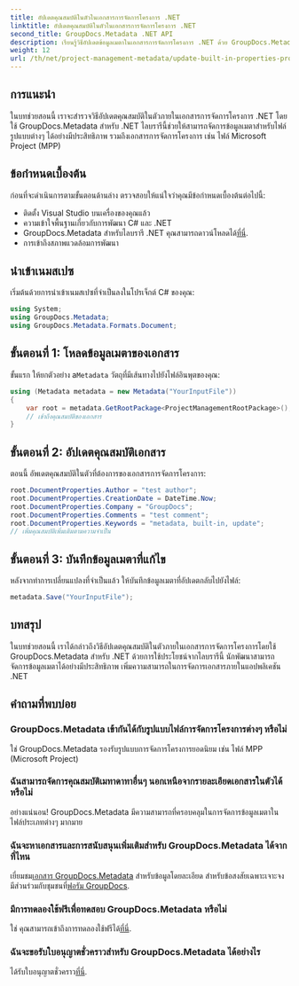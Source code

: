 ```yaml
---
title: อัปเดตคุณสมบัติในตัวในเอกสารการจัดการโครงการ .NET
linktitle: อัปเดตคุณสมบัติในตัวในเอกสารการจัดการโครงการ .NET
second_title: GroupDocs.Metadata .NET API
description: เรียนรู้วิธีอัปเดตข้อมูลเมตาในเอกสารการจัดการโครงการ .NET ด้วย GroupDocs.Metadata สำหรับ .NET เพิ่มประสิทธิภาพการจัดการเอกสารอย่างมีประสิทธิภาพ
weight: 12
url: /th/net/project-management-metadata/update-built-in-properties-project-management-documents/
---
```

## การแนะนำ
ในบทช่วยสอนนี้ เราจะสำรวจวิธีอัปเดตคุณสมบัติในตัวภายในเอกสารการจัดการโครงการ .NET โดยใช้ GroupDocs.Metadata สำหรับ .NET ไลบรารีนี้ช่วยให้สามารถจัดการข้อมูลเมตาสำหรับไฟล์รูปแบบต่างๆ ได้อย่างมีประสิทธิภาพ รวมถึงเอกสารการจัดการโครงการ เช่น ไฟล์ Microsoft Project (MPP)
## ข้อกำหนดเบื้องต้น
ก่อนที่จะดำเนินการตามขั้นตอนด้านล่าง ตรวจสอบให้แน่ใจว่าคุณมีข้อกำหนดเบื้องต้นต่อไปนี้:
- ติดตั้ง Visual Studio บนเครื่องของคุณแล้ว
- ความเข้าใจพื้นฐานเกี่ยวกับการพัฒนา C# และ .NET
-  GroupDocs.Metadata สำหรับไลบรารี .NET คุณสามารถดาวน์โหลดได้[ที่นี่](https://releases.groupdocs.com/metadata/net/).
- การเข้าถึงสภาพแวดล้อมการพัฒนา

## นำเข้าเนมสเปซ
เริ่มต้นด้วยการนำเข้าเนมสเปซที่จำเป็นลงในโปรเจ็กต์ C# ของคุณ:
```csharp
using System;
using GroupDocs.Metadata;
using GroupDocs.Metadata.Formats.Document;
```
## ขั้นตอนที่ 1: โหลดข้อมูลเมตาของเอกสาร
 ขั้นแรก ให้ยกตัวอย่าง a`Metadata` วัตถุที่มีเส้นทางไปยังไฟล์อินพุตของคุณ:
```csharp
using (Metadata metadata = new Metadata("YourInputFile"))
{
    var root = metadata.GetRootPackage<ProjectManagementRootPackage>();
    // เข้าถึงคุณสมบัติของเอกสาร
}
```
## ขั้นตอนที่ 2: อัปเดตคุณสมบัติเอกสาร
ตอนนี้ อัพเดตคุณสมบัติในตัวที่ต้องการของเอกสารการจัดการโครงการ:
```csharp
root.DocumentProperties.Author = "test author";
root.DocumentProperties.CreationDate = DateTime.Now;
root.DocumentProperties.Company = "GroupDocs";
root.DocumentProperties.Comments = "test comment";
root.DocumentProperties.Keywords = "metadata, built-in, update";
// เพิ่มคุณสมบัติเพิ่มเติมตามความจำเป็น
```
## ขั้นตอนที่ 3: บันทึกข้อมูลเมตาที่แก้ไข
หลังจากทำการเปลี่ยนแปลงที่จำเป็นแล้ว ให้บันทึกข้อมูลเมตาที่อัปเดตกลับไปยังไฟล์:
```csharp
metadata.Save("YourInputFile");
```

## บทสรุป
ในบทช่วยสอนนี้ เราได้กล่าวถึงวิธีอัปเดตคุณสมบัติในตัวภายในเอกสารการจัดการโครงการโดยใช้ GroupDocs.Metadata สำหรับ .NET ด้วยการใช้ประโยชน์จากไลบรารีนี้ นักพัฒนาสามารถจัดการข้อมูลเมตาได้อย่างมีประสิทธิภาพ เพิ่มความสามารถในการจัดการเอกสารภายในแอปพลิเคชัน .NET

## คำถามที่พบบ่อย
### GroupDocs.Metadata เข้ากันได้กับรูปแบบไฟล์การจัดการโครงการต่างๆ หรือไม่
ใช่ GroupDocs.Metadata รองรับรูปแบบการจัดการโครงการยอดนิยม เช่น ไฟล์ MPP (Microsoft Project)
### ฉันสามารถจัดการคุณสมบัติเมทาดาทาอื่นๆ นอกเหนือจากรายละเอียดเอกสารในตัวได้หรือไม่
อย่างแน่นอน! GroupDocs.Metadata มีความสามารถที่ครอบคลุมในการจัดการข้อมูลเมตาในไฟล์ประเภทต่างๆ มากมาย
### ฉันจะหาเอกสารและการสนับสนุนเพิ่มเติมสำหรับ GroupDocs.Metadata ได้จากที่ไหน
 เยี่ยมชม[เอกสาร GroupDocs.Metadata](https://tutorials.groupdocs.com/metadata/net/) สำหรับข้อมูลโดยละเอียด สำหรับข้อสงสัยเฉพาะเจาะจง มีส่วนร่วมกับชุมชนที่[ฟอรัม GroupDocs](https://forum.groupdocs.com/c/metadata/14).
### มีการทดลองใช้ฟรีเพื่อทดสอบ GroupDocs.Metadata หรือไม่
 ใช่ คุณสามารถเข้าถึงการทดลองใช้ฟรีได้[ที่นี่](https://releases.groupdocs.com/).
### ฉันจะขอรับใบอนุญาตชั่วคราวสำหรับ GroupDocs.Metadata ได้อย่างไร
 ได้รับใบอนุญาตชั่วคราว[ที่นี่](https://purchase.groupdocs.com/temporary-license/).